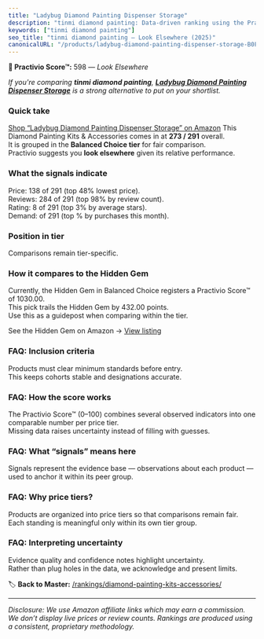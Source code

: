 ```yaml
---
title: "Ladybug Diamond Painting Dispenser Storage"
description: "tinmi diamond painting: Data-driven ranking using the Practivio Score™. Positioned by quality, value, demand, findability, momentum."
keywords: ["tinmi diamond painting"]
seo_title: "tinmi diamond painting — Look Elsewhere (2025)"
canonicalURL: "/products/ladybug-diamond-painting-dispenser-storage-B0FH26XGCZ/"
---
```


**🚫 Practivio Score™:** 598 — _Look Elsewhere_


*If you're comparing **tinmi diamond painting**, **[Ladybug Diamond Painting Dispenser Storage](https://www.amazon.com/dp/B0FH26XGCZ?tag=practivio-20)** is a strong alternative to put on your shortlist.*
### Quick take
[Shop “Ladybug Diamond Painting Dispenser Storage” on Amazon](https://www.amazon.com/dp/B0FH26XGCZ?tag=practivio-20)
This Diamond Painting Kits & Accessories comes in at **273 / 291** overall.  
It is grouped in the **Balanced Choice tier** for fair comparison.  
Practivio suggests you **look elsewhere** given its relative performance.

### What the signals indicate
Price: 138 of 291 (top 48% lowest price).  
Reviews: 284 of 291 (top 98% by review count).  
Rating: 8 of 291 (top 3% by average stars).  
Demand:  of 291 (top % by purchases this month).

### Position in tier
Comparisons remain tier-specific.

### How it compares to the Hidden Gem
Currently, the Hidden Gem in Balanced Choice registers a Practivio Score™ of 1030.00.  
This pick trails the Hidden Gem by 432.00 points.  
Use this as a guidepost when comparing within the tier.  

See the Hidden Gem on Amazon → [View listing](https://www.amazon.com/dp/B07RWD3S5Q?tag=practivio-20)

### FAQ: Inclusion criteria
Products must clear minimum standards before entry.  
This keeps cohorts stable and designations accurate.

### FAQ: How the score works
The Practivio Score™ (0–100) combines several observed indicators into one comparable number per price tier.  
Missing data raises uncertainty instead of filling with guesses.

### FAQ: What “signals” means here
Signals represent the evidence base — observations about each product — used to anchor it within its peer group.

### FAQ: Why price tiers?
Products are organized into price tiers so that comparisons remain fair.  
Each standing is meaningful only within its own tier group.

### FAQ: Interpreting uncertainty
Evidence quality and confidence notes highlight uncertainty.  
Rather than plug holes in the data, we acknowledge and present limits.


🏷️ **Back to Master:** [/rankings/diamond-painting-kits-accessories/](/rankings/diamond-painting-kits-accessories/)

---
_Disclosure: We use Amazon affiliate links which may earn a commission. We don’t display live prices or review counts. Rankings are produced using a consistent, proprietary methodology._
